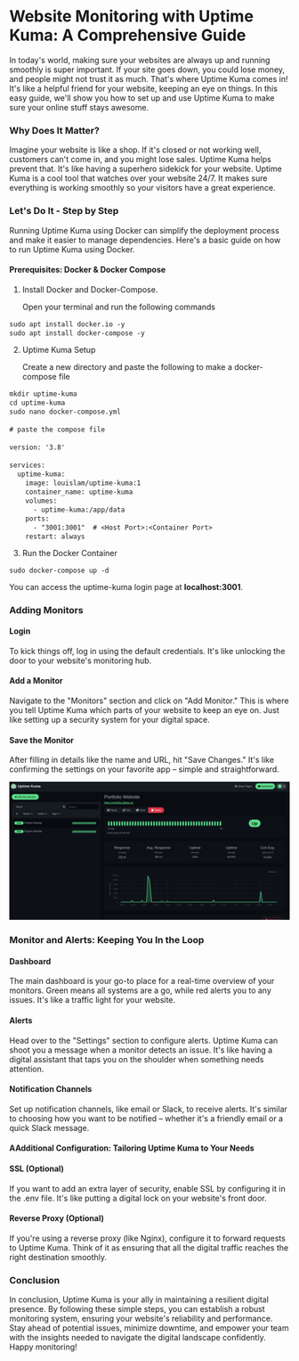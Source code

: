 # Website Monitoring with Uptime Kuma: A Comprehensive Guide

In today's world, making sure your websites are always up and running smoothly is super important. If your site goes down, you could lose money, and people might not trust it as much. That's where Uptime Kuma comes in! It's like a helpful friend for your website, keeping an eye on things. In this easy guide, we'll show you how to set up and use Uptime Kuma to make sure your online stuff stays awesome.

### Why Does It Matter?
Imagine your website is like a shop. If it's closed or not working well, customers can't come in, and you might lose sales. Uptime Kuma helps prevent that. It's like having a superhero sidekick for your website. Uptime Kuma is a cool tool that watches over your website 24/7. It makes sure everything is working smoothly so your visitors have a great experience.

### Let's Do It - Step by Step
Running Uptime Kuma using Docker can simplify the deployment process and make it easier to manage dependencies. Here's a basic guide on how to run Uptime Kuma using Docker. 

#### Prerequisites: Docker & Docker Compose

1. Install Docker and Docker-Compose.
    <p>Open your terminal and run the following commands</p>
```
sudo apt install docker.io -y
sudo apt install docker-compose -y
```

2. Uptime Kuma Setup
    <p>Create a new directory and paste the following to make a docker-compose file</p>

```
mkdir uptime-kuma
cd uptime-kuma
sudo nano docker-compose.yml

# paste the compose file

version: '3.8'

services:
  uptime-kuma:
    image: louislam/uptime-kuma:1
    container_name: uptime-kuma
    volumes:
      - uptime-kuma:/app/data
    ports:
      - "3001:3001"  # <Host Port>:<Container Port>
    restart: always

```

3. Run the Docker Container

```
sudo docker-compose up -d
```
You can access the uptime-kuma login page at <b>localhost:3001</b>.

### Adding Monitors
#### Login
To kick things off, log in using the default credentials. It's like unlocking the door to your website's monitoring hub.

#### Add a Monitor

Navigate to the "Monitors" section and click on "Add Monitor." This is where you tell Uptime Kuma which parts of your website to keep an eye on. Just like setting up a security system for your digital space.

#### Save the Monitor

After filling in details like the name and URL, hit "Save Changes." It's like confirming the settings on your favorite app – simple and straightforward.

![Dashboard](image.png)

### Monitor and Alerts: Keeping You In the Loop
#### Dashboard

The main dashboard is your go-to place for a real-time overview of your monitors. Green means all systems are a go, while red alerts you to any issues. It's like a traffic light for your website.

#### Alerts

Head over to the "Settings" section to configure alerts. Uptime Kuma can shoot you a message when a monitor detects an issue. It's like having a digital assistant that taps you on the shoulder when something needs attention.

#### Notification Channels

Set up notification channels, like email or Slack, to receive alerts. It's similar to choosing how you want to be notified – whether it's a friendly email or a quick Slack message.

#### AAdditional Configuration: Tailoring Uptime Kuma to Your Needs

#### SSL (Optional)

If you want to add an extra layer of security, enable SSL by configuring it in the .env file. It's like putting a digital lock on your website's front door.

#### Reverse Proxy (Optional)

If you're using a reverse proxy (like Nginx), configure it to forward requests to Uptime Kuma. Think of it as ensuring that all the digital traffic reaches the right destination smoothly.

### Conclusion
In conclusion, Uptime Kuma is your ally in maintaining a resilient digital presence. By following these simple steps, you can establish a robust monitoring system, ensuring your website's reliability and performance. Stay ahead of potential issues, minimize downtime, and empower your team with the insights needed to navigate the digital landscape confidently. Happy monitoring! 
